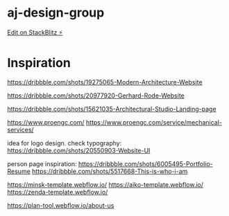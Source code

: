 # aj-design-group

[Edit on StackBlitz ⚡️](https://stackblitz.com/edit/withastro-astro-vybmmz)



# Inspiration

https://dribbble.com/shots/19275065-Modern-Architecture-Website

https://dribbble.com/shots/20977920-Gerhard-Rode-Website


https://dribbble.com/shots/15621035-Architectural-Studio-Landing-page

https://www.proengc.com/
https://www.proengc.com/service/mechanical-services/



idea for logo design. check typography: https://dribbble.com/shots/20550903-Website-UI


person page inspiration:
https://dribbble.com/shots/6005495-Portfolio-Resume
https://dribbble.com/shots/5517668-This-is-who-i-am


https://minsk-template.webflow.io/
https://aiko-template.webflow.io/
https://zenda-template.webflow.io/

https://plan-tool.webflow.io/about-us